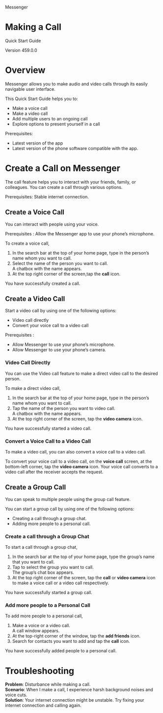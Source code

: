 Messenger
# Making a Call
Quick Start Guide

Version 459.0.0
# Overview
Messenger allows you to make audio and video calls through its easily navigable user interface. 

This Quick Start Guide helps you to:

- Make a voice call
- Make a video call
- Add multiple users to an ongoing call
- Explore options to present yourself in a call


Prerequisites:
- Latest version of the app
- Latest version of the phone software compatible with the app.

# Create a Call on Messenger

The call feature helps you to interact with your friends, family, or colleagues. You can create a call through various options. 

Prerequisites: Stable internet connection.

## Create a Voice Call
You can interact with people using your voice. 

Prerequisites : Allow the Messenger app to use your phone’s microphone.
 
To create a voice call,
1. In the search bar at the top of your home page, type in the person’s name whom you want to call.
2. Select the name of the person you want to call.   
A chatbox with the name appears.
3. At the top right corner of the screen,tap the **call** icon.   

You have successfully created a call.


## Create a Video Call
Start a video call by using one of the following options:
- Video call directly
- Convert your voice call to a video call

Prerequisites : 
- Allow Messenger to use your phone’s microphone.
- Allow Messenger to use your phone’s camera.
### Video Call Directly
You can use the Video call feature to make a direct video call to the desired person.

To make a direct video call,
1. In the search bar at the top of your home page, type in the person’s name whom you want to call.
2. Tap the name of the person you want to video call.   
A chatbox with the name appears.
3. At the top right corner of the screen, tap the **video camera** icon.   

You have successfully started a video call. 

### Convert a Voice Call to a Video Call
To make a video call, you can also convert a voice call to a video call.

To convert your voice call to a video call, on the **voice call** screen, at the bottom-left corner, tap the **video camera** icon.
Your voice call converts to a video call after the receiver accepts the request.

## Create a Group Call
You can speak to multiple people using the group call feature.

You can start a group call by using one of the following options:
- Creating a call through a group chat.
- Adding more people to a personal call.

### Create a call through a Group Chat

To start a call through a group chat,
 1. In the search bar at the top of your home page, type the group’s name that you want to call.
 2. Tap to select the group you want to call.   
	 The group’s chat box appears.
 3. At the top right corner of the screen, tap the **call** or **video camera** icon to make a voice call or a video call respectively.

You have successfully started a group call.

### Add more people to a Personal Call
To add more people to a personal call,
 1. Make a voice or a video call.   
	 A call window appears.
 2. At the top-right corner of the window, tap the **add friends** icon.
 3. Search for contacts you want to add and tap the **call** icon.   

You have successfully added people to a personal call.

# Troubleshooting
**Problem**: Disturbance while making a call.   
**Scenario**: When I make a call, I experience harsh background noises and voice cuts.   
**Solution**: Your internet connection might be unstable. Try fixing your internet connection and calling again.

